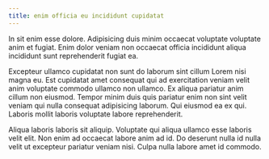 ```yaml
---
title: enim officia eu incididunt cupidatat
---
```


In sit enim esse dolore. Adipisicing duis minim occaecat voluptate voluptate anim et fugiat. Enim dolor veniam non occaecat officia incididunt aliqua incididunt sunt reprehenderit fugiat ea.

Excepteur ullamco cupidatat non sunt do laborum sint cillum Lorem nisi magna eu. Est cupidatat amet consequat qui ad exercitation veniam velit anim voluptate commodo ullamco non ullamco. Ex aliqua pariatur anim cillum non eiusmod. Tempor minim duis quis pariatur enim non sint velit veniam qui nulla consequat adipisicing laborum. Qui eiusmod ea ex qui. Laboris mollit laboris voluptate labore reprehenderit.

Aliqua laboris laboris sit aliquip. Voluptate qui aliqua ullamco esse laboris velit elit. Non enim ad occaecat labore anim ad id. Do deserunt nulla id nulla velit ut excepteur pariatur veniam nisi. Culpa nulla labore amet id commodo.